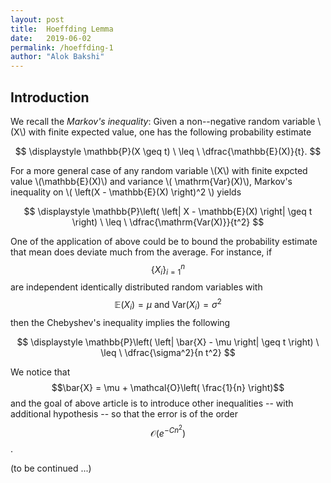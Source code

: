 ```yaml
---
layout: post
title:  Hoeffding Lemma
date:   2019-06-02 
permalink: /hoeffding-1
author: "Alok Bakshi"
---
```


## Introduction
We recall the *Markov's inequality*: Given a non--negative random variable \\(X\\) with finite expected value, one has the following probability estimate

$$
\displaystyle \mathbb{P}(X \geq t) \ \leq \ \dfrac{\mathbb{E}(X)}{t}.
$$

For a more general case of any random variable \\(X\\) with finite expcted value \\(\mathbb{E}(X)\\) and variance \\( \mathrm{Var}(X)\\), Markov's inequality on \\( \left(X - \mathbb{E}(X) \right)^2 \\) yields

$$
\displaystyle \mathbb{P}\left( \left| X - \mathbb{E}(X) \right| \geq t \right) \ \leq \ \dfrac{\mathrm{Var(X)}}{t^2}
$$

One of the application of above could be to bound the probability estimate that mean does deviate much from the average. For instance, if $$ \left\{ X_i \right\}_{i=1}^n $$ are independent identically distributed random variables with $$ \mathbb{E}(X_i) = \mu \mbox{ and } \mathrm{Var}(X_i) = \sigma^2 $$ then the Chebyshev's inequality implies the following

$$
\displaystyle \mathbb{P}\left( \left| \bar{X} - \mu \right| \geq t \right) \ \leq \ \dfrac{\sigma^2}{n t^2}
$$

We notice that $$\bar{X} = \mu + \mathcal{O}\left( \frac{1}{n} \right)$$ and the goal of above article is to introduce other inequalities -- with additional hypothesis -- so that the error is of the order $$ \mathcal{O}(e^{ - C n^2 }) $$.

(to be continued ...)
